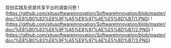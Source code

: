 双创实践及资源共享平台的调查问卷
 !(https://github.com/sjtusoftwareinnovation/SoftwareInnovation/blob/master/doc/%E8%B0%83%E6%9F%A5%E9%97%AE%E5%8D%B7/1.PNG)
 !(https://github.com/sjtusoftwareinnovation/SoftwareInnovation/blob/master/doc/%E8%B0%83%E6%9F%A5%E9%97%AE%E5%8D%B7/2.PNG)
  !(https://github.com/sjtusoftwareinnovation/SoftwareInnovation/blob/master/doc/%E8%B0%83%E6%9F%A5%E9%97%AE%E5%8D%B7/3.PNG)
